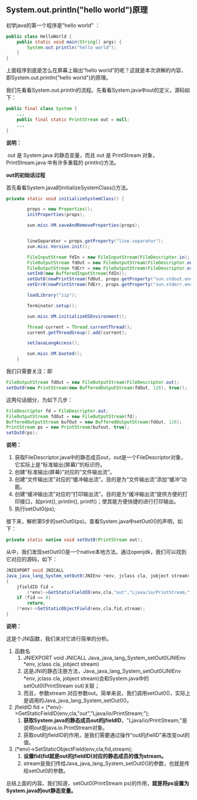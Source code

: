 ## System.out.println("hello world")原理

初学java的第一个程序是"hello world" ：

~~~java
public class HelloWorld {
	public static void main(String[] args) {
    	System.out.println("hello world");
	}
}
~~~

上面程序到底是怎么在屏幕上输出“hello world”的呢？这就是本次讲解的内容，即System.out.println("hello world")的原理。 

我们先看看System.out.println的流程。先看看System.java中out的定义，源码如下： 

~~~java
public final class System {
    ...
    public final static PrintStream out = null;
    ...
}
~~~

**说明：**

​	out 是 System.java 的静态变量，而且 out 是 PrintStream 对象，PrintStream.java 中有许多重载的 println()方法。



**out的初始话过程**

 首先看看System.java的initializeSystemClass()方法。 

~~~java
private static void initializeSystemClass() {

        props = new Properties();
        initProperties(props); 

        sun.misc.VM.saveAndRemoveProperties(props);


        lineSeparator = props.getProperty("line.separator");
        sun.misc.Version.init();

        FileInputStream fdIn = new FileInputStream(FileDescriptor.in);
        FileOutputStream fdOut = new FileOutputStream(FileDescriptor.out);
        FileOutputStream fdErr = new FileOutputStream(FileDescriptor.err);
        setIn0(new BufferedInputStream(fdIn));
        setOut0(newPrintStream(fdOut, props.getProperty("sun.stdout.encoding")));
        setErr0(newPrintStream(fdErr, props.getProperty("sun.stderr.encoding")));

        loadLibrary("zip");

        Terminator.setup();

        sun.misc.VM.initializeOSEnvironment();

        Thread current = Thread.currentThread();
        current.getThreadGroup().add(current);

        setJavaLangAccess();

        sun.misc.VM.booted();
    }
~~~

我们只需要关注：即 

~~~java
FileOutputStream fdOut = new FileOutputStream(FileDescriptor.out); 
setOut0(new PrintStream(new BufferedOutputStream(fdOut, 128), true)); 
~~~

这两句话细分，为如下几步：

~~~java
FileDescriptor fd = FileDescriptor.out; 
FileOutputStream fdOut = new FileOutputStream(fd); 
BufferedOutputStream bufOut = new BufferedOutputStream(fdOut, 128); 
PrintStream ps = new PrintStream(bufout, true);
setOut0(ps);
~~~

**说明：**

1. 获取FileDescriptor.java中的静态成员out，out是一个FileDescriptor对象，它实际上是“标准输出(屏幕)”的标识符。 
2. 创建“标准输出(屏幕)”对应的“文件输出流”。 
3. 创建“文件输出流”对应的“缓冲输出流”。目的是为“文件输出流”添加“缓冲”功能。 
4. 创建“缓冲输出流”对应的“打印输出流”。目的是为“缓冲输出流”提供方便的打印接口，如print(), println(), printf()；使其能方便快捷的进行打印输出。 
5. 执行setOut0(ps); 



接下来，解析第5步的setOut0(ps)。查看System.java中setOut0()的声明，如下： 

~~~java
private static native void setOut0(PrintStream out);
~~~

从中，我们发现setOut0()是一个native本地方法。通过openjdk，我们可以找到它对应的源码，如下： 

~~~java
JNIEXPORT void JNICALL
Java_java_lang_System_setOut0(JNIEnv *env, jclass cla, jobject stream)
{
    jfieldID fid =
        (*env)->GetStaticFieldID(env,cla,"out","Ljava/io/PrintStream;");
    if (fid == 0)
        return;
    (*env)->SetStaticObjectField(env,cla,fid,stream);
}
~~~

**说明：**

这是个JNI函数，我们来对它进行简单的分析。 

1. 函数名
   1. JNIEXPORT void JNICALL Java_java_lang_System_setOut0(JNIEnv *env, jclass cla, jobject stream) 
   2. 这是JNI的静态注册方法，Java_java_lang_System_setOut0(JNIEnv *env, jclass cla, jobject stream)会和System.java中的setOut0(PrintStream out)关联； 
   3. 而且，参数stream 对应参数out。简单来说，我们调用setOut0()，实际上是调用的Java_java_lang_System_setOut0()。 
2. jfieldID fid = (*env)->GetStaticFieldID(env,cla,"out","Ljava/io/PrintStream;"); 
   1. **获取System.java的静态成员out的jfieldID**，"Ljava/io/PrintStream;"是说明out是java.io.PrintStream对象。 
   2. 获取out的jfieldID的作用，是我们需要通过操作“out的jfielID”来改变out的值。 
3. (*env)->SetStaticObjectField(env,cla,fid,stream); 
   1. **设置fid(fid就是out的jfieldID)对应的静态成员的值为stream。** 
   2. stream是我们传给Java_java_lang_System_setOut0()的参数，也就是传给setOut0的参数。 

总结上面的内容。我们知道，setOut0(PrintStream ps)的作用，**就是将ps设置为System.java的out静态变量。** 